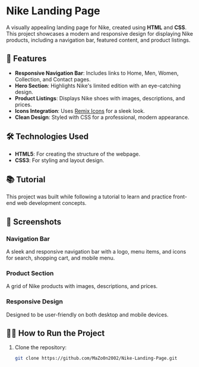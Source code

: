 # Nike Landing Page

A visually appealing landing page for Nike, created using **HTML** and **CSS**. This project showcases a modern and responsive design for displaying Nike products, including a navigation bar, featured content, and product listings.

## 🚀 Features

- **Responsive Navigation Bar**: Includes links to Home, Men, Women, Collection, and Contact pages.
- **Hero Section**: Highlights Nike's limited edition with an eye-catching design.
- **Product Listings**: Displays Nike shoes with images, descriptions, and prices.
- **Icons Integration**: Uses [Remix Icons](https://remixicon.com/) for a sleek look.
- **Clean Design**: Styled with CSS for a professional, modern appearance.

## 🛠️ Technologies Used

- **HTML5**: For creating the structure of the webpage.
- **CSS3**: For styling and layout design.

## 📚 Tutorial

This project was built while following a tutorial to learn and practice front-end web development concepts.

## 🎨 Screenshots

### Navigation Bar
A sleek and responsive navigation bar with a logo, menu items, and icons for search, shopping cart, and mobile menu.


### Product Section
A grid of Nike products with images, descriptions, and prices.

### Responsive Design
Designed to be user-friendly on both desktop and mobile devices.

## 🧑‍💻 How to Run the Project

1. Clone the repository:
   ```bash
   git clone https://github.com/MaZo0n2002/Nike-Landing-Page.git


